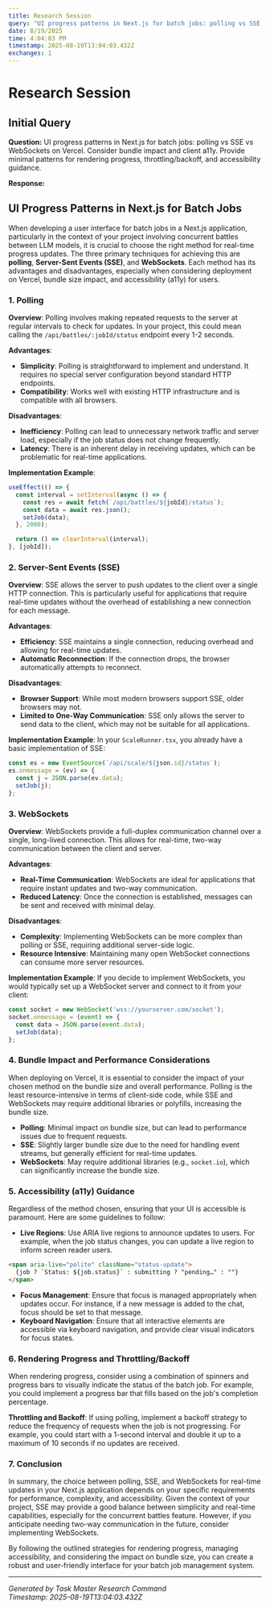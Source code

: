 ```yaml
---
title: Research Session
query: "UI progress patterns in Next.js for batch jobs: polling vs SSE vs WebSockets on Vercel. Consider bundle impact and client a11y. Provide minimal patterns for rendering progress, throttling/backoff, and accessibility guidance."
date: 8/19/2025
time: 4:04:03 PM
timestamp: 2025-08-19T13:04:03.432Z
exchanges: 1
---
```


# Research Session

## Initial Query

**Question:** UI progress patterns in Next.js for batch jobs: polling vs SSE vs WebSockets on Vercel. Consider bundle impact and client a11y. Provide minimal patterns for rendering progress, throttling/backoff, and accessibility guidance.

**Response:**

## UI Progress Patterns in Next.js for Batch Jobs

When developing a user interface for batch jobs in a Next.js application, particularly in the context of your project involving concurrent battles between LLM models, it is crucial to choose the right method for real-time progress updates. The three primary techniques for achieving this are **polling**, **Server-Sent Events (SSE)**, and **WebSockets**. Each method has its advantages and disadvantages, especially when considering deployment on Vercel, bundle size impact, and accessibility (a11y) for users.

### 1. Polling

**Overview**: Polling involves making repeated requests to the server at regular intervals to check for updates. In your project, this could mean calling the `/api/battles/:jobId/status` endpoint every 1-2 seconds.

**Advantages**:
- **Simplicity**: Polling is straightforward to implement and understand. It requires no special server configuration beyond standard HTTP endpoints.
- **Compatibility**: Works well with existing HTTP infrastructure and is compatible with all browsers.

**Disadvantages**:
- **Inefficiency**: Polling can lead to unnecessary network traffic and server load, especially if the job status does not change frequently.
- **Latency**: There is an inherent delay in receiving updates, which can be problematic for real-time applications.

**Implementation Example**:
```javascript
useEffect(() => {
  const interval = setInterval(async () => {
    const res = await fetch(`/api/battles/${jobId}/status`);
    const data = await res.json();
    setJob(data);
  }, 2000);

  return () => clearInterval(interval);
}, [jobId]);
```

### 2. Server-Sent Events (SSE)

**Overview**: SSE allows the server to push updates to the client over a single HTTP connection. This is particularly useful for applications that require real-time updates without the overhead of establishing a new connection for each message.

**Advantages**:
- **Efficiency**: SSE maintains a single connection, reducing overhead and allowing for real-time updates.
- **Automatic Reconnection**: If the connection drops, the browser automatically attempts to reconnect.

**Disadvantages**:
- **Browser Support**: While most modern browsers support SSE, older browsers may not.
- **Limited to One-Way Communication**: SSE only allows the server to send data to the client, which may not be suitable for all applications.

**Implementation Example**:
In your `ScaleRunner.tsx`, you already have a basic implementation of SSE:
```javascript
const es = new EventSource(`/api/scale/${json.id}/status`);
es.onmessage = (ev) => {
  const j = JSON.parse(ev.data);
  setJob(j);
};
```

### 3. WebSockets

**Overview**: WebSockets provide a full-duplex communication channel over a single, long-lived connection. This allows for real-time, two-way communication between the client and server.

**Advantages**:
- **Real-Time Communication**: WebSockets are ideal for applications that require instant updates and two-way communication.
- **Reduced Latency**: Once the connection is established, messages can be sent and received with minimal delay.

**Disadvantages**:
- **Complexity**: Implementing WebSockets can be more complex than polling or SSE, requiring additional server-side logic.
- **Resource Intensive**: Maintaining many open WebSocket connections can consume more server resources.

**Implementation Example**:
If you decide to implement WebSockets, you would typically set up a WebSocket server and connect to it from your client:
```javascript
const socket = new WebSocket('wss://yourserver.com/socket');
socket.onmessage = (event) => {
  const data = JSON.parse(event.data);
  setJob(data);
};
```

### 4. Bundle Impact and Performance Considerations

When deploying on Vercel, it is essential to consider the impact of your chosen method on the bundle size and overall performance. Polling is the least resource-intensive in terms of client-side code, while SSE and WebSockets may require additional libraries or polyfills, increasing the bundle size.

- **Polling**: Minimal impact on bundle size, but can lead to performance issues due to frequent requests.
- **SSE**: Slightly larger bundle size due to the need for handling event streams, but generally efficient for real-time updates.
- **WebSockets**: May require additional libraries (e.g., `socket.io`), which can significantly increase the bundle size.

### 5. Accessibility (a11y) Guidance

Regardless of the method chosen, ensuring that your UI is accessible is paramount. Here are some guidelines to follow:

- **Live Regions**: Use ARIA live regions to announce updates to users. For example, when the job status changes, you can update a live region to inform screen reader users.
```html
<span aria-live="polite" className="status-update">
  {job ? `Status: ${job.status}` : submitting ? "pending…" : ""}
</span>
```

- **Focus Management**: Ensure that focus is managed appropriately when updates occur. For instance, if a new message is added to the chat, focus should be set to that message.
- **Keyboard Navigation**: Ensure that all interactive elements are accessible via keyboard navigation, and provide clear visual indicators for focus states.

### 6. Rendering Progress and Throttling/Backoff

When rendering progress, consider using a combination of spinners and progress bars to visually indicate the status of the batch job. For example, you could implement a progress bar that fills based on the job's completion percentage.

**Throttling and Backoff**: If using polling, implement a backoff strategy to reduce the frequency of requests when the job is not progressing. For example, you could start with a 1-second interval and double it up to a maximum of 10 seconds if no updates are received.

### 7. Conclusion

In summary, the choice between polling, SSE, and WebSockets for real-time updates in your Next.js application depends on your specific requirements for performance, complexity, and accessibility. Given the context of your project, SSE may provide a good balance between simplicity and real-time capabilities, especially for the concurrent battles feature. However, if you anticipate needing two-way communication in the future, consider implementing WebSockets.

By following the outlined strategies for rendering progress, managing accessibility, and considering the impact on bundle size, you can create a robust and user-friendly interface for your batch job management system.


---

*Generated by Task Master Research Command*  
*Timestamp: 2025-08-19T13:04:03.432Z*
